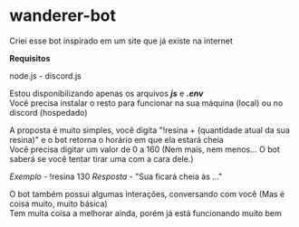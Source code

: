 # wanderer-bot
Criei esse bot inspirado em um site que já existe na internet

**Requisitos**

node.js - discord.js

Estou disponibilizando apenas os arquivos **_js_** e **_.env_**<br>
Você precisa instalar o resto para funcionar na sua máquina (local) ou no discord (hospedado)

A proposta é muito simples, você digita "!resina + (quantidade atual da sua resina)" e o bot retorna o horário em que ela estará cheia<br>
Você precisa digitar um valor de 0 a 160 (Nem mais, nem menos... O bot saberá se você tentar tirar uma com a cara dele.)

*Exemplo* - !resina 130
*Resposta* - "Sua ficará cheia às ..."

O bot também possui algumas interações, conversando com você (Mas é coisa muito, muito básica)<br>
Tem muita coisa a melhorar ainda, porém já está funcionando muito bem

